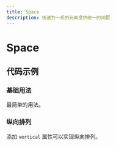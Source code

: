```yaml
---
title: Space
description: 快速为一系列元素提供统一的间距
---
```


# Space

## 代码示例

### 基础用法

最简单的用法。

<preview path="../demo/Space/Basic-Space.vue" title="基础用法" description="最简单的用法。"></preview>

### 纵向排列

添加 `vertical` 属性可以实现纵向排列。

<preview path="../demo/Space/Vertical-Space.vue" title="纵向排列" description="添加 `vertical` 属性可以实现纵向排列。"></preview>

